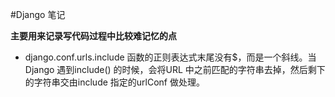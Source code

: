 #Django 笔记

**主要用来记录写代码过程中比较难记忆的点**

* django.conf.urls.include 函数的正则表达式末尾没有$，而是一个斜线。当Django 遇到include() 的时候，会将URL 中之前匹配的字符串去掉，然后剩下的字符串交由include 指定的urlConf 做处理。
